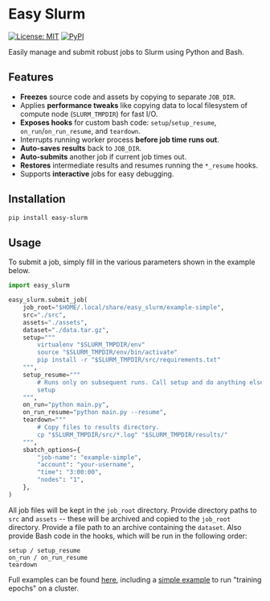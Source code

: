 # Easy Slurm

[![License: MIT](https://img.shields.io/badge/License-MIT-green.svg)](https://opensource.org/licenses/MIT) [![PyPI](https://img.shields.io/pypi/v/easy-slurm)](https://pypi.org/project/easy-slurm)

Easily manage and submit robust jobs to Slurm using Python and Bash.

## Features

 - **Freezes** source code and assets by copying to separate `JOB_DIR`.
 - Applies **performance tweaks** like copying data to local filesystem of compute node (`SLURM_TMPDIR`) for fast I/O.
 - **Exposes hooks** for custom bash code: `setup`/`setup_resume`, `on_run`/`on_run_resume`, and `teardown`.
 - Interrupts running worker process **before job time runs out**.
 - **Auto-saves results** back to `JOB_DIR`.
 - **Auto-submits** another job if current job times out.
 - **Restores** intermediate results and resumes running the `*_resume` hooks.
 - Supports **interactive** jobs for easy debugging.

## Installation

```bash
pip install easy-slurm
```

## Usage

To submit a job, simply fill in the various parameters shown in the example below.

```python
import easy_slurm

easy_slurm.submit_job(
    job_root="$HOME/.local/share/easy_slurm/example-simple",
    src="./src",
    assets="./assets",
    dataset="./data.tar.gz",
    setup="""
        virtualenv "$SLURM_TMPDIR/env"
        source "$SLURM_TMPDIR/env/bin/activate"
        pip install -r "$SLURM_TMPDIR/src/requirements.txt"
    """,
    setup_resume="""
        # Runs only on subsequent runs. Call setup and do anything else needed.
        setup
    """,
    on_run="python main.py",
    on_run_resume="python main.py --resume",
    teardown="""
        # Copy files to results directory.
        cp "$SLURM_TMPDIR/src/*.log" "$SLURM_TMPDIR/results/"
    """,
    sbatch_options={
        "job-name": "example-simple",
        "account": "your-username",
        "time": "3:00:00",
        "nodes": "1",
    },
)
```

All job files will be kept in the `job_root` directory. Provide directory paths to `src` and `assets` -- these will be archived and copied to the `job_root` directory. Provide a file path to an archive containing the `dataset`. Also provide Bash code in the hooks, which will be run in the following order:

```
setup / setup_resume
on_run / on_run_resume
teardown
```

Full examples can be found [here](./examples), including a [simple example](./examples/simple) to run "training epochs" on a cluster.

